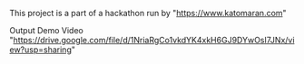 This project is a part of a hackathon run by "https://www.katomaran.com"

Output Demo Video "https://drive.google.com/file/d/1NriaRgCo1vkdYK4xkH6GJ9DYwOsI7JNx/view?usp=sharing"
